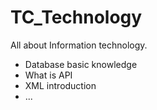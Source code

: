 # TC_Technology

All about Information technology.

- Database basic knowledge
- What is API
- XML introduction
- ...